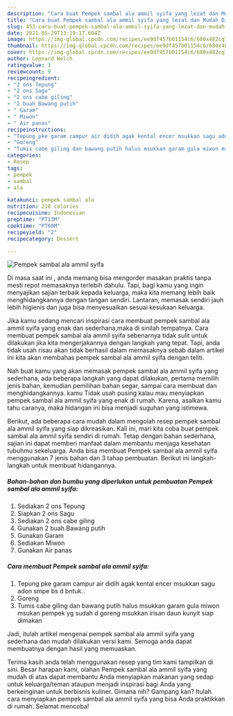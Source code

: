 ```yaml
---
description: "Cara buat Pempek sambal ala ammil syifa yang lezat dan Mudah Dibuat"
title: "Cara buat Pempek sambal ala ammil syifa yang lezat dan Mudah Dibuat"
slug: 453-cara-buat-pempek-sambal-ala-ammil-syifa-yang-lezat-dan-mudah-dibuat
date: 2021-05-29T13:19:17.604Z
image: https://img-global.cpcdn.com/recipes/ee9df457b01154c6/680x482cq70/pempek-sambal-ala-ammil-syifa-foto-resep-utama.jpg
thumbnail: https://img-global.cpcdn.com/recipes/ee9df457b01154c6/680x482cq70/pempek-sambal-ala-ammil-syifa-foto-resep-utama.jpg
cover: https://img-global.cpcdn.com/recipes/ee9df457b01154c6/680x482cq70/pempek-sambal-ala-ammil-syifa-foto-resep-utama.jpg
author: Leonard Welch
ratingvalue: 3
reviewcount: 9
recipeingredient:
- "2 ons Tepung"
- "2 ons Sagu"
- "2 ons cabe giling"
- "2 buah Bawang putih"
- " Garam"
- " Miwon"
- " Air panas"
recipeinstructions:
- "Tepung pke garam campur air didih agak kental encer msukkan sagu adon smpe bs d bntuk.."
- "Goreng"
- "Tumis cabe giling dan bawang putih halus msukkan garam gula miwon msukan pempek yg sudah d goreng msukkan irisan daun kunyit siap dimakan"
categories:
- Resep
tags:
- pempek
- sambal
- ala

katakunci: pempek sambal ala 
nutrition: 218 calories
recipecuisine: Indonesian
preptime: "PT13M"
cooktime: "PT60M"
recipeyield: "2"
recipecategory: Dessert

---
```



![Pempek sambal ala ammil syifa](https://img-global.cpcdn.com/recipes/ee9df457b01154c6/680x482cq70/pempek-sambal-ala-ammil-syifa-foto-resep-utama.jpg)

Di masa  saat ini , anda memang bisa mengorder masakan praktis tanpa mesti repot memasaknya terlebih dahulu. Tapi, bagi kamu yang ingin menyajikan sajian terbaik kepada keluarga, maka kita memang lebih baik menghidangkannya dengan tangan sendiri. Lantaran, memasak sendiri jauh lebih higienis dan juga bisa menyesuaikan sesuai kesukaan keluarga.

Jika kamu sedang mencari inspirasi cara membuat pempek sambal ala ammil syifa yang enak dan sederhana,maka di sinilah tempatnya. Cara membuat pempek sambal ala ammil syifa  sebenarnya tidak sulit untuk dilakukan jika kita mengerjakannya dengan langkah yang tepat. Tapi, anda tidak usah risau akan tidak berhasil dalam memasaknya 
sebab dalam artikel ini kita akan membahas pempek sambal ala ammil syifa dengan teliti.  



Nah buat kamu yang akan memasak pempek sambal ala ammil syifa yang sederhana, ada beberapa langkah yang dapat dilakukan, pertama memilih jenis bahan, kemudian pemilihan bahan segar, sampai cara membuat dan menghidangkannya. kamu Tidak usah pusing kalau mau menyiapkan pempek sambal ala ammil syifa yang enak di rumah. Karena, asalkan kamu  tahu caranya, maka hidangan ini bisa menjadi suguhan yang istimewa.

Berikut, ada beberapa cara mudah dalam mengolah resep pempek sambal ala ammil syifa yang siap dikreasikan. Kali ini, mari kita coba buat pempek sambal ala ammil syifa sendiri di rumah. Tetap dengan bahan sederhana, sajian ini dapat memberi manfaat dalam membantu menjaga kesehatan tubuhmu sekeluarga. Anda bisa membuat Pempek sambal ala ammil syifa menggunakan 7 jenis bahan dan 3 tahap pembuatan. Berikut ini langkah-langkah untuk membuat hidangannya.

<!--inarticleads1-->

##### Bahan-bahan dan bumbu yang diperlukan untuk pembuatan Pempek sambal ala ammil syifa:

1. Sediakan 2 ons Tepung
1. Siapkan 2 ons Sagu
1. Sediakan 2 ons cabe giling
1. Gunakan 2 buah Bawang putih
1. Gunakan  Garam
1. Sediakan  Miwon
1. Gunakan  Air panas




<!--inarticleads2-->

##### Cara membuat Pempek sambal ala ammil syifa:

1. Tepung pke garam campur air didih agak kental encer msukkan sagu adon smpe bs d bntuk..
1. Goreng
1. Tumis cabe giling dan bawang putih halus msukkan garam gula miwon msukan pempek yg sudah d goreng msukkan irisan daun kunyit siap dimakan




Jadi, itulah artikel mengenai  pempek sambal ala ammil syifa  yang sederhana dan mudah dilakukan versi kami. Semoga anda dapat membuatnya dengan hasil yang memuaskan. 

Terima kasih anda telah menggunakan resep yang tim kami tampilkan di sini. Besar harapan kami, olahan  Pempek sambal ala ammil syifa yang mudah di atas dapat membantu Anda menyiapkan makanan yang sedap untuk keluarga/teman ataupun menjadi inspirasi bagi Anda yang berkeinginan untuk berbisnis kuliner. Gimana nih? Gampang kan? Itulah cara menyiapkan pempek sambal ala ammil syifa yang bisa Anda praktikkan di rumah. Selamat mencoba!


